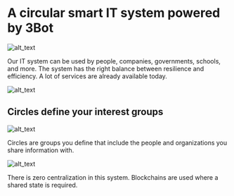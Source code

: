 # A circular smart IT system powered by 3Bot


![alt_text](img/you_become_the_center.png)


Our IT system can be used by people, companies, governments, schools, and more. The system has the right balance between resilience and efficiency. A lot of services are already available today. 

![alt_text](img/curve_of_life.png)


## Circles define your interest groups

![alt_text](img/circles.png)


Circles are groups you define that include the people and organizations you share information with.


![alt_text](img/circles2.png)


There is zero centralization in this system. Blockchains are used where a shared state is required.
